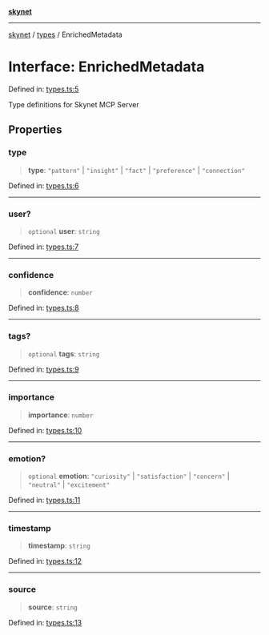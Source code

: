 [**skynet**](../../README.md)

***

[skynet](../../README.md) / [types](../README.md) / EnrichedMetadata

# Interface: EnrichedMetadata

Defined in: [types.ts:5](https://github.com/patgpt/patgpt-mcp/blob/24221bd2d5cfea455baecbf5a23ebf603f90c59d/src/types.ts#L5)

Type definitions for Skynet MCP Server

## Properties

### type

> **type**: `"pattern"` \| `"insight"` \| `"fact"` \| `"preference"` \| `"connection"`

Defined in: [types.ts:6](https://github.com/patgpt/patgpt-mcp/blob/24221bd2d5cfea455baecbf5a23ebf603f90c59d/src/types.ts#L6)

***

### user?

> `optional` **user**: `string`

Defined in: [types.ts:7](https://github.com/patgpt/patgpt-mcp/blob/24221bd2d5cfea455baecbf5a23ebf603f90c59d/src/types.ts#L7)

***

### confidence

> **confidence**: `number`

Defined in: [types.ts:8](https://github.com/patgpt/patgpt-mcp/blob/24221bd2d5cfea455baecbf5a23ebf603f90c59d/src/types.ts#L8)

***

### tags?

> `optional` **tags**: `string`

Defined in: [types.ts:9](https://github.com/patgpt/patgpt-mcp/blob/24221bd2d5cfea455baecbf5a23ebf603f90c59d/src/types.ts#L9)

***

### importance

> **importance**: `number`

Defined in: [types.ts:10](https://github.com/patgpt/patgpt-mcp/blob/24221bd2d5cfea455baecbf5a23ebf603f90c59d/src/types.ts#L10)

***

### emotion?

> `optional` **emotion**: `"curiosity"` \| `"satisfaction"` \| `"concern"` \| `"neutral"` \| `"excitement"`

Defined in: [types.ts:11](https://github.com/patgpt/patgpt-mcp/blob/24221bd2d5cfea455baecbf5a23ebf603f90c59d/src/types.ts#L11)

***

### timestamp

> **timestamp**: `string`

Defined in: [types.ts:12](https://github.com/patgpt/patgpt-mcp/blob/24221bd2d5cfea455baecbf5a23ebf603f90c59d/src/types.ts#L12)

***

### source

> **source**: `string`

Defined in: [types.ts:13](https://github.com/patgpt/patgpt-mcp/blob/24221bd2d5cfea455baecbf5a23ebf603f90c59d/src/types.ts#L13)
